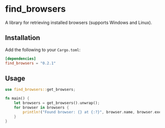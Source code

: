 # find_browsers

A library for retrieving installed browsers (supports Windows and Linux).

## Installation

Add the following to your `Cargo.toml`:

```toml
[dependencies]
find_browsers = "0.2.1"
```

## Usage
```rust
use find_browsers::get_browsers;

fn main() {
    let browsers = get_browsers().unwrap();
    for browser in browsers {
        println!("Found browser: {} at {:?}", browser.name, browser.exec);
    }
}
```
